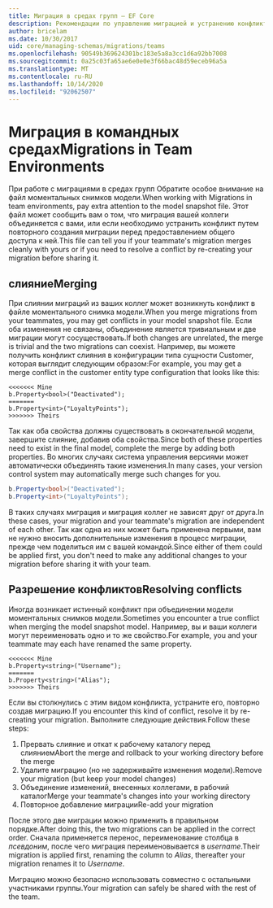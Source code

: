 ```yaml
---
title: Миграция в средах групп — EF Core
description: Рекомендации по управлению миграцией и устранению конфликтов в средах групп с помощью Entity Framework Core
author: bricelam
ms.date: 10/30/2017
uid: core/managing-schemas/migrations/teams
ms.openlocfilehash: 90549b369624301bc183e5a8a3cc1d6a92bb7008
ms.sourcegitcommit: 0a25c03fa65ae6e0e0e3f66bac48d59eceb96a5a
ms.translationtype: MT
ms.contentlocale: ru-RU
ms.lasthandoff: 10/14/2020
ms.locfileid: "92062507"
---
```

# <a name="migrations-in-team-environments"></a><span data-ttu-id="1b226-103">Миграция в командных средах</span><span class="sxs-lookup"><span data-stu-id="1b226-103">Migrations in Team Environments</span></span>

<span data-ttu-id="1b226-104">При работе с миграциями в средах групп Обратите особое внимание на файл моментальных снимков модели.</span><span class="sxs-lookup"><span data-stu-id="1b226-104">When working with Migrations in team environments, pay extra attention to the model snapshot file.</span></span> <span data-ttu-id="1b226-105">Этот файл может сообщить вам о том, что миграция вашей коллеги объединяется с вами, или если необходимо устранить конфликт путем повторного создания миграции перед предоставлением общего доступа к ней.</span><span class="sxs-lookup"><span data-stu-id="1b226-105">This file can tell you if your teammate's migration merges cleanly with yours or if you need to resolve a conflict by re-creating your migration before sharing it.</span></span>

## <a name="merging"></a><span data-ttu-id="1b226-106">слияние</span><span class="sxs-lookup"><span data-stu-id="1b226-106">Merging</span></span>

<span data-ttu-id="1b226-107">При слиянии миграций из ваших коллег может возникнуть конфликт в файле моментального снимка модели.</span><span class="sxs-lookup"><span data-stu-id="1b226-107">When you merge migrations from your teammates, you may get conflicts in your model snapshot file.</span></span> <span data-ttu-id="1b226-108">Если оба изменения не связаны, объединение является тривиальным и две миграции могут сосуществовать.</span><span class="sxs-lookup"><span data-stu-id="1b226-108">If both changes are unrelated, the merge is trivial and the two migrations can coexist.</span></span> <span data-ttu-id="1b226-109">Например, вы можете получить конфликт слияния в конфигурации типа сущности Customer, которая выглядит следующим образом:</span><span class="sxs-lookup"><span data-stu-id="1b226-109">For example, you may get a merge conflict in the customer entity type configuration that looks like this:</span></span>

```output
<<<<<<< Mine
b.Property<bool>("Deactivated");
=======
b.Property<int>("LoyaltyPoints");
>>>>>>> Theirs
```

<span data-ttu-id="1b226-110">Так как оба свойства должны существовать в окончательной модели, завершите слияние, добавив оба свойства.</span><span class="sxs-lookup"><span data-stu-id="1b226-110">Since both of these properties need to exist in the final model, complete the merge by adding both properties.</span></span> <span data-ttu-id="1b226-111">Во многих случаях система управления версиями может автоматически объединять такие изменения.</span><span class="sxs-lookup"><span data-stu-id="1b226-111">In many cases, your version control system may automatically merge such changes for you.</span></span>

```csharp
b.Property<bool>("Deactivated");
b.Property<int>("LoyaltyPoints");
```

<span data-ttu-id="1b226-112">В таких случаях миграция и миграция коллег не зависят друг от друга.</span><span class="sxs-lookup"><span data-stu-id="1b226-112">In these cases, your migration and your teammate's migration are independent of each other.</span></span> <span data-ttu-id="1b226-113">Так как одна из них может быть применена первыми, вам не нужно вносить дополнительные изменения в процесс миграции, прежде чем поделиться им с вашей командой.</span><span class="sxs-lookup"><span data-stu-id="1b226-113">Since either of them could be applied first, you don't need to make any additional changes to your migration before sharing it with your team.</span></span>

## <a name="resolving-conflicts"></a><span data-ttu-id="1b226-114">Разрешение конфликтов</span><span class="sxs-lookup"><span data-stu-id="1b226-114">Resolving conflicts</span></span>

<span data-ttu-id="1b226-115">Иногда возникает истинный конфликт при объединении модели моментальных снимков модели.</span><span class="sxs-lookup"><span data-stu-id="1b226-115">Sometimes you encounter a true conflict when merging the model snapshot model.</span></span> <span data-ttu-id="1b226-116">Например, вы и ваши коллеги могут переименовать одно и то же свойство.</span><span class="sxs-lookup"><span data-stu-id="1b226-116">For example, you and your teammate may each have renamed the same property.</span></span>

```output
<<<<<<< Mine
b.Property<string>("Username");
=======
b.Property<string>("Alias");
>>>>>>> Theirs
```

<span data-ttu-id="1b226-117">Если вы столкнулись с этим видом конфликта, устраните его, повторно создав миграцию.</span><span class="sxs-lookup"><span data-stu-id="1b226-117">If you encounter this kind of conflict, resolve it by re-creating your migration.</span></span> <span data-ttu-id="1b226-118">Выполните следующие действия.</span><span class="sxs-lookup"><span data-stu-id="1b226-118">Follow these steps:</span></span>

1. <span data-ttu-id="1b226-119">Прервать слияние и откат к рабочему каталогу перед слиянием</span><span class="sxs-lookup"><span data-stu-id="1b226-119">Abort the merge and rollback to your working directory before the merge</span></span>
2. <span data-ttu-id="1b226-120">Удалите миграцию (но не задерживайте изменения модели).</span><span class="sxs-lookup"><span data-stu-id="1b226-120">Remove your migration (but keep your model changes)</span></span>
3. <span data-ttu-id="1b226-121">Объединение изменений, внесенных коллегами, в рабочий каталог</span><span class="sxs-lookup"><span data-stu-id="1b226-121">Merge your teammate's changes into your working directory</span></span>
4. <span data-ttu-id="1b226-122">Повторное добавление миграции</span><span class="sxs-lookup"><span data-stu-id="1b226-122">Re-add your migration</span></span>

<span data-ttu-id="1b226-123">После этого две миграции можно применить в правильном порядке.</span><span class="sxs-lookup"><span data-stu-id="1b226-123">After doing this, the two migrations can be applied in the correct order.</span></span> <span data-ttu-id="1b226-124">Сначала применяется перенос, переименование столбца в *псевдоним*, после чего миграция переименовывается в *username*.</span><span class="sxs-lookup"><span data-stu-id="1b226-124">Their migration is applied first, renaming the column to *Alias*, thereafter your migration renames it to *Username*.</span></span>

<span data-ttu-id="1b226-125">Миграцию можно безопасно использовать совместно с остальными участниками группы.</span><span class="sxs-lookup"><span data-stu-id="1b226-125">Your migration can safely be shared with the rest of the team.</span></span>
